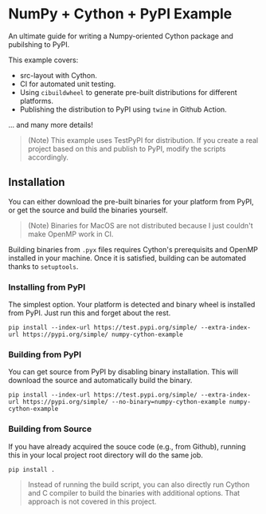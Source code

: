 # NumPy + Cython + PyPI Example

An ultimate guide for writing a Numpy-oriented Cython package and pubilshing to PyPI.

This example covers:

* src-layout with Cython.
* CI for automated unit testing.
* Using `cibuildwheel` to generate pre-built distributions for different platforms.
* Publishing the distribution to PyPI using `twine` in Github Action.

... and many more details!

> (Note) This example uses TestPyPI for distribution. If you create a real project based on this and publish to PyPI, modify the scripts accordingly.

## Installation

You can either download the pre-built binaries for your platform from PyPI, or get the source and build the binaries yourself.

> (Note) Binaries for MacOS are not distributed because I just couldn't make OpenMP work in CI.

Building binaries from `.pyx` files requires Cython's prerequisits and OpenMP installed in your machine.
Once it is satisfied, building can be automated thanks to `setuptools`.

### Installing from PyPI

The simplest option. Your platform is detected and binary wheel is installed from PyPI. Just run this and forget about the rest.

```
pip install --index-url https://test.pypi.org/simple/ --extra-index-url https://pypi.org/simple/ numpy-cython-example
```

### Building from PyPI

You can get source from PyPI by disabling binary installation.
This will download the source and automatically build the binary.

```
pip install --index-url https://test.pypi.org/simple/ --extra-index-url https://pypi.org/simple/ --no-binary=numpy-cython-example numpy-cython-example
```

### Building from Source

If you have already acquired the souce code (e.g., from Github), running this in your local project root directory will do the same job.

```
pip install .
```

> Instead of running the build script, you can also directly run Cython and C compiler to build the binaries with additional options. That approach is not covered in this project.
